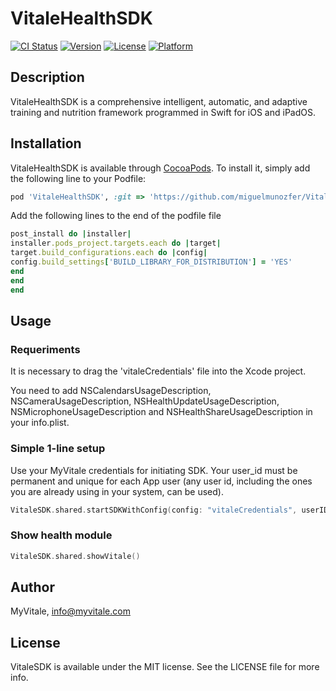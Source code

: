 # VitaleHealthSDK

[![CI Status](https://img.shields.io/travis/Miguel/VitaleSDK.svg?style=flat)](https://travis-ci.org/Miguel/VitaleSDK)
[![Version](https://img.shields.io/cocoapods/v/VitaleSDK.svg?style=flat)](https://cocoapods.org/pods/VitaleSDK)
[![License](https://img.shields.io/cocoapods/l/VitaleSDK.svg?style=flat)](https://cocoapods.org/pods/VitaleSDK)
[![Platform](https://img.shields.io/cocoapods/p/VitaleSDK.svg?style=flat)](https://cocoapods.org/pods/VitaleSDK)

## Description
VitaleHealthSDK is a comprehensive intelligent, automatic, and adaptive training and nutrition framework programmed in
Swift for iOS and iPadOS.

## Installation

VitaleHealthSDK is available through [CocoaPods](https://cocoapods.org). To install
it, simply add the following line to your Podfile:

```ruby
pod 'VitaleHealthSDK', :git => 'https://github.com/miguelmunozfer/VitaleHealthSDK'
```

Add the following lines to the end of the podfile file

```ruby
post_install do |installer|
installer.pods_project.targets.each do |target|
target.build_configurations.each do |config|
config.build_settings['BUILD_LIBRARY_FOR_DISTRIBUTION'] = 'YES'
end
end
end
```

## Usage

### Requeriments

It is necessary to drag the 'vitaleCredentials' file into the Xcode project.

You need to add NSCalendarsUsageDescription, NSCameraUsageDescription, NSHealthUpdateUsageDescription, NSMicrophoneUsageDescription and NSHealthShareUsageDescription in your info.plist.

### Simple 1-line setup

Use your MyVitale credentials for initiating SDK. Your user_id must be permanent and unique for each App user (any user id, including the ones you are already using in your system,  can be used).

```swift
VitaleSDK.shared.startSDKWithConfig(config: "vitaleCredentials", userID: "USER_ID")

```

### Show health module

```swift
VitaleSDK.shared.showVitale()

```

## Author

MyVitale, info@myvitale.com

## License

VitaleSDK is available under the MIT license. See the LICENSE file for more info.
